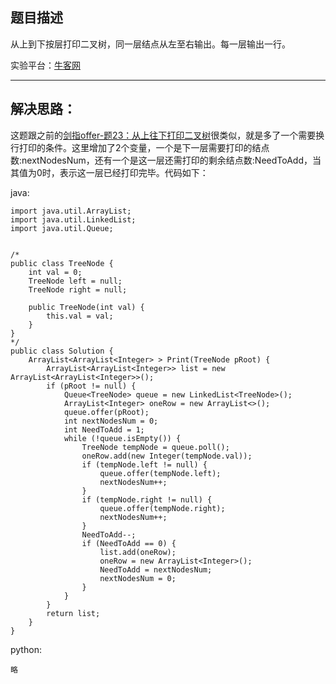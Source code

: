 **题目描述**
--------

从上到下按层打印二叉树，同一层结点从左至右输出。每一层输出一行。

实验平台：[牛客网](https://www.nowcoder.com/ta/coding-interviews?page=1)

----------


**解决思路：**
---------
这题跟之前的[剑指offer-题23：从上往下打印二叉树](https://blog.csdn.net/wang454592297/article/details/79632797)很类似，就是多了一个需要换行打印的条件。这里增加了2个变量，一个是下一层需要打印的结点数:nextNodesNum，还有一个是这一层还需打印的剩余结点数:NeedToAdd，当其值为0时，表示这一层已经打印完毕。代码如下：



java:
```
import java.util.ArrayList;
import java.util.LinkedList;
import java.util.Queue;


/*
public class TreeNode {
    int val = 0;
    TreeNode left = null;
    TreeNode right = null;

    public TreeNode(int val) {
        this.val = val;
    }
}
*/
public class Solution {
    ArrayList<ArrayList<Integer> > Print(TreeNode pRoot) {
        ArrayList<ArrayList<Integer>> list = new ArrayList<ArrayList<Integer>>();
		if (pRoot != null) {
			Queue<TreeNode> queue = new LinkedList<TreeNode>();
			ArrayList<Integer> oneRow = new ArrayList<>();
			queue.offer(pRoot);
			int nextNodesNum = 0;
			int NeedToAdd = 1;
			while (!queue.isEmpty()) {
				TreeNode tempNode = queue.poll();
				oneRow.add(new Integer(tempNode.val));
				if (tempNode.left != null) {
					queue.offer(tempNode.left);
					nextNodesNum++;
				}
				if (tempNode.right != null) {
					queue.offer(tempNode.right);
					nextNodesNum++;
				}
				NeedToAdd--;
				if (NeedToAdd == 0) {
					list.add(oneRow);
					oneRow = new ArrayList<Integer>();
					NeedToAdd = nextNodesNum;
					nextNodesNum = 0;
				}
			}
		}
		return list;
    }
}
```


python:
```
略
```